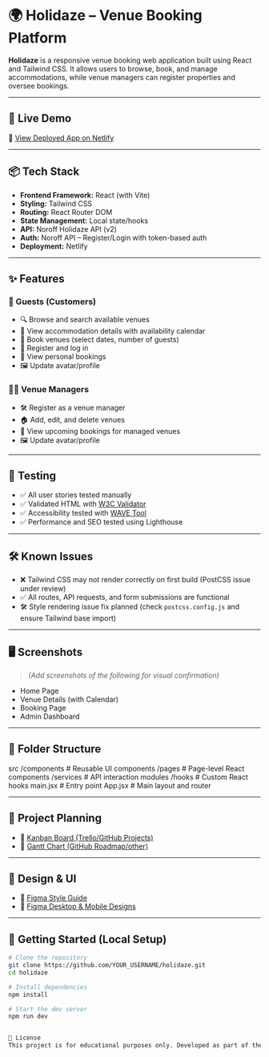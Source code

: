 # 🌍 Holidaze – Venue Booking Platform

**Holidaze** is a responsive venue booking web application built using React and Tailwind CSS. It allows users to browse, book, and manage accommodations, while venue managers can register properties and oversee bookings.

---

## 🚀 Live Demo

🔗 [View Deployed App on Netlify](https://your-actual-netlify-link.netlify.app)

---

## 📦 Tech Stack

- **Frontend Framework:** React (with Vite)
- **Styling:** Tailwind CSS
- **Routing:** React Router DOM
- **State Management:** Local state/hooks
- **API:** Noroff Holidaze API (v2)
- **Auth:** Noroff API – Register/Login with token-based auth
- **Deployment:** Netlify

---

## ✨ Features

### 👥 Guests (Customers)
- 🔍 Browse and search available venues
- 📆 View accommodation details with availability calendar
- 📝 Book venues (select dates, number of guests)
- 👤 Register and log in
- 📄 View personal bookings
- 🖼️ Update avatar/profile

### 🧑‍💼 Venue Managers
- 🛠️ Register as a venue manager
- 🏠 Add, edit, and delete venues
- 📅 View upcoming bookings for managed venues
- 🖼️ Update avatar/profile

---

## 🧪 Testing

- ✅ All user stories tested manually
- ✅ Validated HTML with [W3C Validator](https://validator.w3.org/)
- ✅ Accessibility tested with [WAVE Tool](https://wave.webaim.org/)
- ✅ Performance and SEO tested using Lighthouse

---

## 🛠️ Known Issues

- ❌ Tailwind CSS may not render correctly on first build (PostCSS issue under review)
- ✅ All routes, API requests, and form submissions are functional
- 🛠️ Style rendering issue fix planned (check `postcss.config.js` and ensure Tailwind base import)

---

## 🖥️ Screenshots

> *(Add screenshots of the following for visual confirmation)*

- Home Page
- Venue Details (with Calendar)
- Booking Page
- Admin Dashboard

---

## 📁 Folder Structure

src
/components # Reusable UI components
/pages # Page-level React components
/services # API interaction modules
/hooks # Custom React hooks
main.jsx # Entry point
App.jsx # Main layout and router


---

## 🧭 Project Planning

- 📌 [Kanban Board (Trello/GitHub Projects)](https://your-kanban-board-link)
- 📅 [Gantt Chart (GitHub Roadmap/other)](https://your-gantt-chart-link)

---

## 🎨 Design & UI

- 🎨 [Figma Style Guide](https://your-figma-style-guide-link)
- 📱 [Figma Desktop & Mobile Designs](https://your-figma-design-prototype-link)

---

## 🧰 Getting Started (Local Setup)

```bash
# Clone the repository
git clone https://github.com/YOUR_USERNAME/holidaze.git
cd holidaze

# Install dependencies
npm install

# Start the dev server
npm run dev


📝 License
This project is for educational purposes only. Developed as part of the FED2 exam project brief at Noroff.

